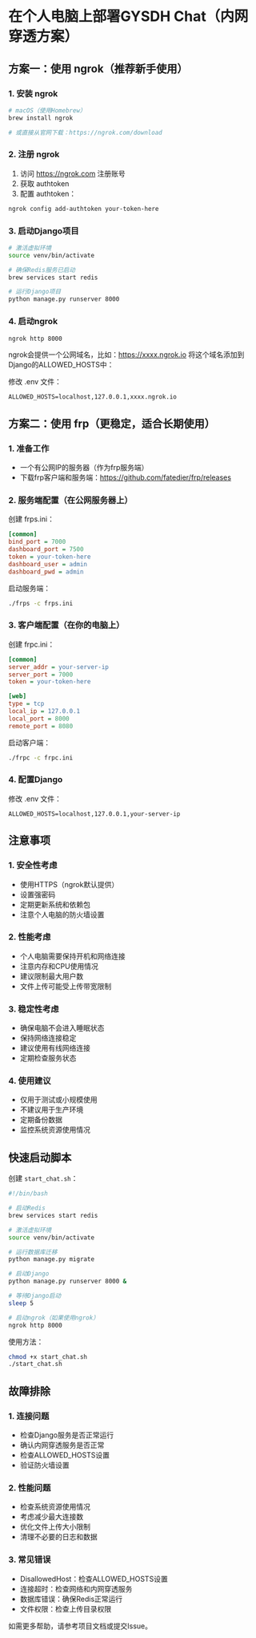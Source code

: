 # 在个人电脑上部署GYSDH Chat（内网穿透方案）

## 方案一：使用 ngrok（推荐新手使用）

### 1. 安装 ngrok
```bash
# macOS（使用Homebrew）
brew install ngrok

# 或直接从官网下载：https://ngrok.com/download
```

### 2. 注册 ngrok
1. 访问 https://ngrok.com 注册账号
2. 获取 authtoken
3. 配置 authtoken：
```bash
ngrok config add-authtoken your-token-here
```

### 3. 启动Django项目
```bash
# 激活虚拟环境
source venv/bin/activate

# 确保Redis服务已启动
brew services start redis

# 运行Django项目
python manage.py runserver 8000
```

### 4. 启动ngrok
```bash
ngrok http 8000
```

ngrok会提供一个公网域名，比如：https://xxxx.ngrok.io
将这个域名添加到Django的ALLOWED_HOSTS中：

修改 .env 文件：
```
ALLOWED_HOSTS=localhost,127.0.0.1,xxxx.ngrok.io
```

## 方案二：使用 frp（更稳定，适合长期使用）

### 1. 准备工作
- 一个有公网IP的服务器（作为frp服务端）
- 下载frp客户端和服务端：https://github.com/fatedier/frp/releases

### 2. 服务端配置（在公网服务器上）
创建 frps.ini：
```ini
[common]
bind_port = 7000
dashboard_port = 7500
token = your-token-here
dashboard_user = admin
dashboard_pwd = admin
```

启动服务端：
```bash
./frps -c frps.ini
```

### 3. 客户端配置（在你的电脑上）
创建 frpc.ini：
```ini
[common]
server_addr = your-server-ip
server_port = 7000
token = your-token-here

[web]
type = tcp
local_ip = 127.0.0.1
local_port = 8000
remote_port = 8080
```

启动客户端：
```bash
./frpc -c frpc.ini
```

### 4. 配置Django
修改 .env 文件：
```
ALLOWED_HOSTS=localhost,127.0.0.1,your-server-ip
```

## 注意事项

### 1. 安全性考虑
- 使用HTTPS（ngrok默认提供）
- 设置强密码
- 定期更新系统和依赖包
- 注意个人电脑的防火墙设置

### 2. 性能考虑
- 个人电脑需要保持开机和网络连接
- 注意内存和CPU使用情况
- 建议限制最大用户数
- 文件上传可能受上传带宽限制

### 3. 稳定性考虑
- 确保电脑不会进入睡眠状态
- 保持网络连接稳定
- 建议使用有线网络连接
- 定期检查服务状态

### 4. 使用建议
- 仅用于测试或小规模使用
- 不建议用于生产环境
- 定期备份数据
- 监控系统资源使用情况

## 快速启动脚本

创建 `start_chat.sh`：
```bash
#!/bin/bash

# 启动Redis
brew services start redis

# 激活虚拟环境
source venv/bin/activate

# 运行数据库迁移
python manage.py migrate

# 启动Django
python manage.py runserver 8000 &

# 等待Django启动
sleep 5

# 启动ngrok（如果使用ngrok）
ngrok http 8000
```

使用方法：
```bash
chmod +x start_chat.sh
./start_chat.sh
```

## 故障排除

### 1. 连接问题
- 检查Django服务是否正常运行
- 确认内网穿透服务是否正常
- 检查ALLOWED_HOSTS设置
- 验证防火墙设置

### 2. 性能问题
- 检查系统资源使用情况
- 考虑减少最大连接数
- 优化文件上传大小限制
- 清理不必要的日志和数据

### 3. 常见错误
- DisallowedHost：检查ALLOWED_HOSTS设置
- 连接超时：检查网络和内网穿透服务
- 数据库错误：确保Redis正常运行
- 文件权限：检查上传目录权限

如需更多帮助，请参考项目文档或提交Issue。
